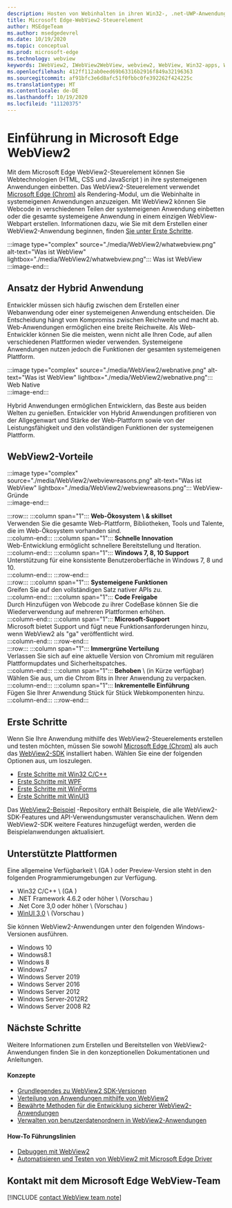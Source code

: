 ```yaml
---
description: Hosten von Webinhalten in ihren Win32-, .net-UWP-Anwendungen mit dem Microsoft Edge WebView2-Steuerelement
title: Microsoft Edge-WebView2-Steuerelement
author: MSEdgeTeam
ms.author: msedgedevrel
ms.date: 10/19/2020
ms.topic: conceptual
ms.prod: microsoft-edge
ms.technology: webview
keywords: IWebView2, IWebView2WebView, webview2, WebView, Win32-apps, Win32, Edge, ICoreWebView2, CoreWebView2, ICoreWebView2Host, Browser-Steuerelement, Edge-HTML, Windows Forms, WinForms, WPF, .net, WinUI, Projekt-Wiedervereinigung
ms.openlocfilehash: 412ff112ab0eed69b63316b2916f849a32196363
ms.sourcegitcommit: af91bfc3e6d8afc51f0fbbc0fe392262f424225c
ms.translationtype: MT
ms.contentlocale: de-DE
ms.lasthandoff: 10/19/2020
ms.locfileid: "11120375"
---
```

# Einführung in Microsoft Edge WebView2  

Mit dem Microsoft Edge WebView2-Steuerelement können Sie Webtechnologien (HTML, CSS und JavaScript \) in ihre systemeigenen Anwendungen einbetten.  Das WebView2-Steuerelement verwendet [Microsoft Edge (Chrom)][MicrosoftedgeinsiderMain] als Rendering-Modul, um die Webinhalte in systemeigenen Anwendungen anzuzeigen.  Mit WebView2 können Sie Webcode in verschiedenen Teilen der systemeigenen Anwendung einbetten oder die gesamte systemeigene Anwendung in einem einzigen WebView-Webpart erstellen.  Informationen dazu, wie Sie mit dem Erstellen einer WebView2-Anwendung beginnen, finden [Sie unter Erste Schritte](#getting-started).  

:::image type="complex" source="./media/WebView2/whatwebview.png" alt-text="Was ist WebView" lightbox="./media/WebView2/whatwebview.png":::
   Was ist WebView  
:::image-end:::  

## Ansatz der Hybrid Anwendung  

Entwickler müssen sich häufig zwischen dem Erstellen einer Webanwendung oder einer systemeigenen Anwendung entscheiden.  Die Entscheidung hängt vom Kompromiss zwischen Reichweite und macht ab.  Web-Anwendungen ermöglichen eine breite Reichweite.  Als Web-Entwickler können Sie die meisten, wenn nicht alle Ihren Code, auf allen verschiedenen Plattformen wieder verwenden.  Systemeigene Anwendungen nutzen jedoch die Funktionen der gesamten systemeigenen Plattform.  

:::image type="complex" source="./media/WebView2/webnative.png" alt-text="Was ist WebView" lightbox="./media/WebView2/webnative.png":::
   Web Native  
:::image-end:::  

Hybrid Anwendungen ermöglichen Entwicklern, das Beste aus beiden Welten zu genießen.  Entwickler von Hybrid Anwendungen profitieren von der Allgegenwart und Stärke der Web-Plattform sowie von der Leistungsfähigkeit und den vollständigen Funktionen der systemeigenen Plattform.  

## WebView2-Vorteile   

:::image type="complex" source="./media/WebView2/webviewreasons.png" alt-text="Was ist WebView" lightbox="./media/WebView2/webviewreasons.png":::
   WebView-Gründe  
:::image-end:::  

:::row:::
   :::column span="1":::
      **Web-Ökosystem \ & skillset**  
      Verwenden Sie die gesamte Web-Plattform, Bibliotheken, Tools und Talente, die im Web-Ökosystem vorhanden sind.  
   :::column-end:::
   :::column span="1":::
      **Schnelle Innovation**  
      Web-Entwicklung ermöglicht schnellere Bereitstellung und Iteration.  
   :::column-end:::
   :::column span="1":::
      **Windows 7, 8, 10 Support**  
      Unterstützung für eine konsistente Benutzeroberfläche in Windows 7, 8 und 10.  
   :::column-end:::
:::row-end:::  
:::row:::
   :::column span="1":::
      **Systemeigene Funktionen**  
      Greifen Sie auf den vollständigen Satz nativer APIs zu.  
   :::column-end:::
   :::column span="1":::
      **Code Freigabe**  
      Durch Hinzufügen von Webcode zu ihrer CodeBase können Sie die Wiederverwendung auf mehreren Plattformen erhöhen.  
   :::column-end:::
   :::column span="1":::
      **Microsoft-Support**  
      Microsoft bietet Support und fügt neue Funktionsanforderungen hinzu, wenn WebView2 als "ga" veröffentlicht wird.  
   :::column-end:::
:::row-end:::  
:::row:::
   :::column span="1":::
      **Immergrüne Verteilung**  
      Verlassen Sie sich auf eine aktuelle Version von Chromium mit regulären Plattformupdates und Sicherheitspatches.  
   :::column-end:::
   :::column span="1":::
      **Behoben** \ (in Kürze verfügbar)  
      Wählen Sie aus, um die Chrom Bits in Ihrer Anwendung zu verpacken.  
   :::column-end:::
   :::column span="1":::
      **Inkrementelle Einführung**  
      Fügen Sie Ihrer Anwendung Stück für Stück Webkomponenten hinzu.  
   :::column-end:::
:::row-end:::  

## Erste Schritte  

Wenn Sie Ihre Anwendung mithilfe des WebView2-Steuerelements erstellen und testen möchten, müssen Sie sowohl [Microsoft Edge (Chrom)][MicrosoftedgeinsiderDownload] als auch das [WebView2-SDK][NugetPackagesMicrosoftWebWebView2] installiert haben.  Wählen Sie eine der folgenden Optionen aus, um loszulegen.  

*   [Erste Schritte mit Win32 C/C++][Webview2GettingstartedWin32]  
*   [Erste Schritte mit WPF][Webview2GettingstartedWpf]  
*   [Erste Schritte mit WinForms][Webview2GettingstartedWinforms]  
*   [Erste Schritte mit WinUI3][Webview2GettingstartedWinui]  

Das [WebView2-Beispiel][GithubMicrosoftedgeWebview2samples] -Repository enthält Beispiele, die alle WebView2-SDK-Features und API-Verwendungsmuster veranschaulichen.  Wenn dem WebView2-SDK weitere Features hinzugefügt werden, werden die Beispielanwendungen aktualisiert.  

## Unterstützte Plattformen  

Eine allgemeine Verfügbarkeit \ (GA \) oder Preview-Version steht in den folgenden Programmierumgebungen zur Verfügung.  

*   Win32 C/C++ \ (GA \)
*   .NET Framework 4.6.2 oder höher \ (Vorschau \) 
*   .Net Core 3,0 oder höher \ (Vorschau \)
*   [WinUI 3,0][UwpToolkitsWinui3] \ (Vorschau \)

Sie können WebView2-Anwendungen unter den folgenden Windows-Versionen ausführen.  

*   Windows 10  
*   Windows8.1  
*   Windows 8  
*   Windows7  
*   Windows Server 2019  
*   Windows Server 2016  
*   Windows Server 2012  
*   Windows Server-2012R2  
*   Windows Server 2008 R2  

## Nächste Schritte  

Weitere Informationen zum Erstellen und Bereitstellen von WebView2-Anwendungen finden Sie in den konzeptionellen Dokumentationen und Anleitungen.  

#### Konzepte  

*   [Grundlegendes zu WebView2 SDK-Versionen][Webview2ConceptsVersioning]
*   [Verteilung von Anwendungen mithilfe von WebView2][Webview2ConceptsDistribution]  
*   [Bewährte Methoden für die Entwicklung sicherer WebView2-Anwendungen][Webview2ConceptsSecurity]
*   [Verwalten von benutzerdatenordnern in WebView2-Anwendungen][Webview2ConceptsUserdatafolder]
 
#### How-To Führungslinien  

*   [Debuggen mit WebView2][Webview2HowtoDebug]  
*   [Automatisieren und Testen von WebView2 mit Microsoft Edge Driver][Webview2HowtoWebdriver]  

## Kontakt mit dem Microsoft Edge WebView-Team  

[!INCLUDE [contact WebView team note](./includes/contact-webview-team-note.md)]  

<!-- links -->  

[Webview2ConceptsDistribution]: ./concepts/distribution.md "Verteilung von Anwendungen mit WebView2 | Microsoft docs"  
[Webview2ConceptsSecurity]: ./concepts/security.md "Bewährte Methoden für die Entwicklung sicherer WebView2-Anwendungen | Microsoft docs"  
[Webview2ConceptsUserdatafolder]: ./concepts/userdatafolder.md "Verwalten des Benutzerdatenordners | Microsoft docs"  
[Webview2ConceptsVersioning]: ./concepts/versioning.md "Grundlegendes zu WebView2 SDK-Versionen | Microsoft docs"  
[Webview2GettingstartedWin32]: ./gettingstarted/win32.md "Erste Schritte mit WebView2 | Microsoft docs"   
[Webview2GettingstartedWinforms]: ./gettingstarted/winforms.md "Erste Schritte mit WebView2 in Windows Forms-Apps (Preview) | Microsoft docs"  
[Webview2GettingstartedWinui]: ./gettingstarted/winui.md "Erste Schritte mit WebView2 in WinUI3 (Preview) | Microsoft docs"  
[Webview2GettingstartedWpf]: ./gettingstarted/wpf.md "Erste Schritte mit WebView2 in WPF (Preview) | Microsoft docs"  
[Webview2HowtoDebug]: ./howto/debug.md "Debuggen mit WebView2 | Microsoft docs"  
[Webview2HowtoWebdriver]: ./howto/webdriver.md "Automatisieren und Testen von WebView2 mit Microsoft Edge Driver | Microsoft docs"  
[Webview2Releasenotes]: ./releasenotes.md "Anmerkungen zu dieser Version von WebView2 SDK | Microsoft docs"  

[UwpToolkitsWinui3]: ./gettingstarted/winui.md "Windows-UI-Bibliothek 3 Preview 2 (Juli 2020) | Microsoft docs"  

[GithubMicrosoftedgeWebview2samples]: https://github.com/MicrosoftEdge/WebView2Samples "WebView2-Beispiele-MicrosoftEdge/WebView2Samples | GitHub"  
[GithubMicrosoftedgeWebviewfeddback]: https://github.com/MicrosoftEdge/WebViewFeedback "WebView-Feedback-MicrosoftEdge/WebViewFeedback | GitHub" 

[MicrosoftedgeinsiderMain]: https://www.microsoftedgeinsider.com "Microsoft Edge-Insider"  
[MicrosoftedgeinsiderDownload]: https://www.microsoftedgeinsider.com/download "Microsoft Edge Insider herunterladen"  

[NugetPackagesMicrosoftWebWebView2]: https://www.nuget.org/packages/Microsoft.Web.WebView2 "Microsoft. Web. WebView2 | NuGet-Katalog"  
